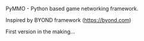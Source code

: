 PyMMO - Python based game networking framework.

Inspired by BYOND framework (https://byond.com)

First version in the making...
